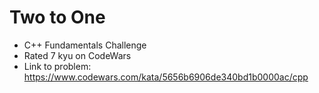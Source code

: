 # Two to One

* C++ Fundamentals Challenge
* Rated 7 kyu on CodeWars
* Link to problem: https://www.codewars.com/kata/5656b6906de340bd1b0000ac/cpp